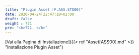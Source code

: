 ```yaml
---
title: "Plugin Asset [P.ASS.STD00]"
date: 2020-04-24T22:47:10+02:00
draft: false
weight : 721
pre: "<b>721. </b>"
---
```


[Vai alla Pagina di Installazione]({{< ref "Asset[ASS00].md" >}} "Installazione Plugin Asset")
